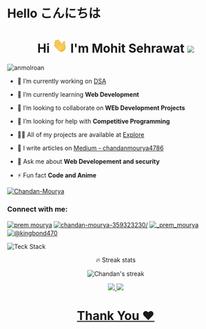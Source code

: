 <h1 align="left">Hello こんにちは</h1>

<!----------------------------------- Heading Section ------------------------------------>
<h1 align="center">
    Hi
    <img src="https://raw.githubusercontent.com/ABSphreak/ABSphreak/master/gifs/Hi.gif" width="35">
    I'm Mohit Sehrawat
    <img src="https://camo.githubusercontent.com/d3359cb00ab0b5ed8f2e1fe3fceb4fbaf3b614340f8c0db99c17b9f50b351770/68747470733a2f2f656d6f6a69732e736c61636b6d6f6a69732e636f6d2f656d6f6a69732f696d616765732f313533313834393433302f343234362f626c6f622d73756e676c61737365732e6769663f31353331383439343330" width="35">
</h1>
<!----------------------------------------------------------------------------------------------->

<!-- <p align="left"> <img src="https://media-exp1.licdn.com/dms/image/C4D1BAQHgVbml3WKvPA/company-background_10000/0/1577378330448?e=2147483647&v=beta&t=z99B1_ZSdGOr4Be6g5cYsQ8KiHrGVH58744Iq76Kq0k" alt="Chandan-Mourya" /> </p> -->

<p align="left"> <img src="https://komarev.com/ghpvc/?username=Chandan-Mourya&label=Profile%20views&color=0e75b6&style=flat" alt="anmolroan" /> </p>

- 🔭 I’m currently working on [DSA](https://leetcode.com/chandanmourya4786/)

- 🌱 I’m currently learning **Web Development**

- 👯 I’m looking to collaborate on **WEb Development Projects**

- 🤝 I’m looking for help with **Competitive Programming**

- 👨‍💻 All of my projects are available at [Explore](https://app.netlify.com/teams/chandan-mourya/sites)

- 📝 I  write articles on [Medium - chandanmourya4786](https://medium.com/@chandanmourya4786)

- 💬 Ask me about **Web Developement and security**

- ⚡ Fun fact **Code and Anime**

<p align="left"> <a href="https://github.com/ryo-ma/github-profile-trophy"><img src="https://github-profile-trophy.vercel.app/?username=Chandan-Mourya&no-frame=true&margin-w=35&theme=buddhism" alt="Chandan-Mourya" /></a> </p>



<h3 align="left">Connect with me:</h3>
<p align="left">

<a href="https://twitter.com/anmolcoder" target="blank"><img align="center" src="https://cdn.jsdelivr.net/npm/simple-icons@3.0.1/icons/twitter.svg" alt="prem mourya" height="30" width="40" /></a>
<a href="https://www.linkedin.com/in/chandan-mourya-359323230/" target="blank"><img align="center" src="https://cdn.jsdelivr.net/npm/simple-icons@3.0.1/icons/linkedin.svg" alt="chandan-mourya-359323230/" height="30" width="40" /></a>
<a href="https://www.instagram.com/_prem_mourya/" target="blank"><img align="center" src="https://cdn.jsdelivr.net/npm/simple-icons@3.0.1/icons/instagram.svg" alt="_prem_mourya" height="30" width="40" /></a>
<a href="https://medium.com/@chandanmourya4786" target="blank"><img align="center" src="https://cdn.jsdelivr.net/npm/simple-icons@3.0.1/icons/medium.svg" alt="@kingbond470" height="30" width="40" /></a>
</p>



![Teck Stack](https://user-images.githubusercontent.com/81063456/169705256-ad8945ba-0b55-4c23-aad9-822dd97e3d4b.png)

<!--  -------------------------------------------------------------------------------------------- -->
<div align="center">
<p><summary>🔥 Streak stats</summary></p>
<p>
    <img title="Streak stats" alt="Chandan's streak" src="https://github-readme-streak-stats.herokuapp.com/?user=Chandan-Mourya&theme=monokai-metallian&hide_border=true"/>
</p>

  
</p>
</div>


<!-- GIT stats -->

<div align="center">
  <a href="https://github.com/Chandan-Mourya">
  <img height="180em" width="auto" src="https://github-readme-stats.vercel.app/api?username=Chandan-Mourya&show_icons=true&theme=dracula&include_all_commits=true&count_private=true"/>
      
  <img height="180em" width="auto" src="https://github-readme-stats.vercel.app/api/top-langs/?username=Chandan-Mourya&layout=compact&langs_count=7&theme=dracula"/>
</div>


<h1 align="center"> Thank You ❤</h1>

